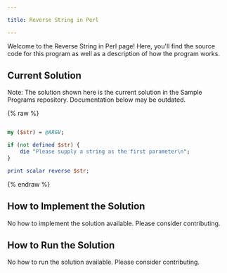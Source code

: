 ```yaml
---

title: Reverse String in Perl

---
```


Welcome to the Reverse String in Perl page! Here, you'll find the source code for this program as well as a description of how the program works.

## Current Solution

Note: The solution shown here is the current solution in the Sample Programs repository. Documentation below may be outdated.

{% raw %}

```Perl

my ($str) = @ARGV;

if (not defined $str) {
    die "Please supply a string as the first parameter\n";
}

print scalar reverse $str;

```

{% endraw %}

## How to Implement the Solution

No how to implement the solution available. Please consider contributing.

## How to Run the Solution

No how to run the solution available. Please consider contributing.